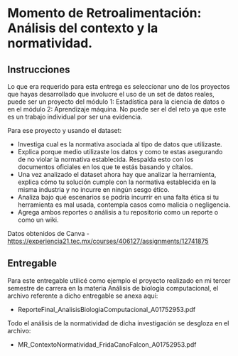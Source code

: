 # Momento de Retroalimentación: Análisis del contexto y la normatividad.

## Instrucciones
Lo que era requerido para esta entrega es seleccionar uno de los proyectos que hayas desarrollado que involucre el uso de un set de datos reales, puede ser un proyecto del módulo 1: Estadística para la ciencia de datos o en el módulo 2: Aprendizaje máquina. No puede ser el del reto ya que este es un trabajo individual por ser una evidencia.

Para ese proyecto y usando el dataset: 

*    Investiga cual es la normativa asociada al tipo de datos que utilizaste.
*    Explica porque medio utilizaste los datos y como te estas asegurando de no violar la normativa establecida. Respalda esto con los documentos oficiales en los que te estás basando y cítalos.
*    Una vez analizado el dataset ahora hay que analizar la herramienta, explica cómo tu solución cumple con la normativa establecida en la misma industria y no incurre en ningún sesgo ético.
*    Analiza bajo qué escenarios se podría incurrir en una falta ética si tu herramienta es mal usada, contempla casos como malicia o negligencia.
*    Agrega ambos reportes o análisis a tu repositorio como un reporte o como un wiki. 

Datos obtenidos de Canva - https://experiencia21.tec.mx/courses/406127/assignments/12741875

## Entregable
Para este entregable utilicé como ejemplo el proyecto realizado en mi tercer semestre de carrera en la materia Análisis de biología computacional, el archivo referente a dicho entregable se anexa aquí:

*   ReporteFinal_AnalisisBiologiaComputacional_A01752953.pdf

Todo el análisis de la normatividad de dicha investigación se desgloza en el archivo:

*   MR_ContextoNormatividad_FridaCanoFalcon_A01752953.pdf
